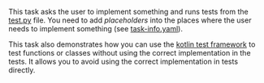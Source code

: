This task asks the user to implement something and runs tests from the [test.py](tests/test.py) file.
You need to add _placeholders_ into the places where the user needs to implement something (see [task-info.yaml](task-info.yaml)).

This task also demonstrates how you can use the [kotlin test framework](https://github.com/jetbrains-academy/kotlin-test-framework) 
to test functions or classes without using the correct implementation in the tests. 
It allows you to avoid using the correct implementation in tests directly.
